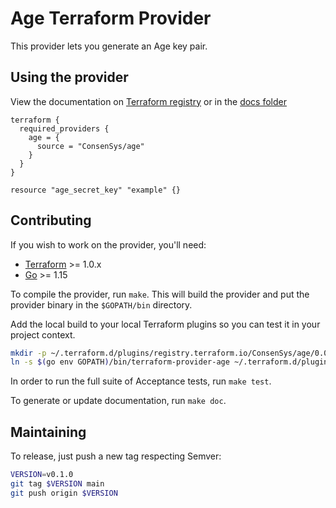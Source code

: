 # Age Terraform Provider

This provider lets you generate an Age key pair.

## Using the provider

View the documentation on [Terraform registry](https://registry.terraform.io/providers/Consensys/age/latest/docs) or in the [docs folder](docs)

```hcl
terraform {
  required_providers {
    age = {
      source = "ConsenSys/age"
    }
  }
}

resource "age_secret_key" "example" {}
```

## Contributing

If you wish to work on the provider, you'll need:

- [Terraform](https://www.terraform.io/downloads.html) >= 1.0.x
- [Go](https://golang.org/doc/install) >= 1.15

To compile the provider, run `make`. This will build the provider and put the provider binary in the `$GOPATH/bin` directory.

Add the local build to your local Terraform plugins so you can test it in your project context.

```sh
mkdir -p ~/.terraform.d/plugins/registry.terraform.io/ConsenSys/age/0.0.1/$(go env GOOS)_$(go env GOARCH)
ln -s $(go env GOPATH)/bin/terraform-provider-age ~/.terraform.d/plugins/registry.terraform.io/ConsenSys/age/0.0.1/$(go env GOOS)_$(go env GOARCH)/terraform-provider-age
```

In order to run the full suite of Acceptance tests, run `make test`.

To generate or update documentation, run `make doc`.

## Maintaining

To release, just push a new tag respecting Semver:

```sh
VERSION=v0.1.0
git tag $VERSION main
git push origin $VERSION
```